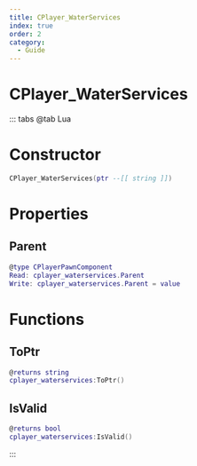 ```yaml
---
title: CPlayer_WaterServices
index: true
order: 2
category:
  - Guide
---
```


# CPlayer_WaterServices

::: tabs
@tab Lua
# Constructor
```lua
CPlayer_WaterServices(ptr --[[ string ]])
```
# Properties
## Parent 
```lua
@type CPlayerPawnComponent
Read: cplayer_waterservices.Parent
Write: cplayer_waterservices.Parent = value
```
# Functions
## ToPtr
```lua
@returns string
cplayer_waterservices:ToPtr()
```
## IsValid
```lua
@returns bool
cplayer_waterservices:IsValid()
```

:::
